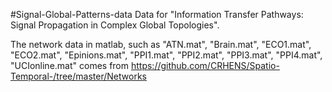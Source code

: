 #Signal-Global-Patterns-data
Data for "Information Transfer Pathways: Signal Propagation in Complex Global Topologies".

The network data in matlab, such as "ATN.mat", "Brain.mat", "ECO1.mat", "ECO2.mat", "Epinions.mat", "PPI1.mat", "PPI2.mat", "PPI3.mat", "PPI4.mat", "UCIonline.mat" comes from https://github.com/CRHENS/Spatio-Temporal-/tree/master/Networks
